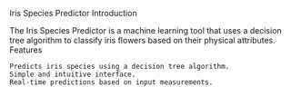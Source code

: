 Iris Species Predictor
Introduction

The Iris Species Predictor is a machine learning tool that uses a decision tree algorithm to classify iris flowers based on their physical attributes.
Features

    Predicts iris species using a decision tree algorithm.
    Simple and intuitive interface.
    Real-time predictions based on input measurements.
